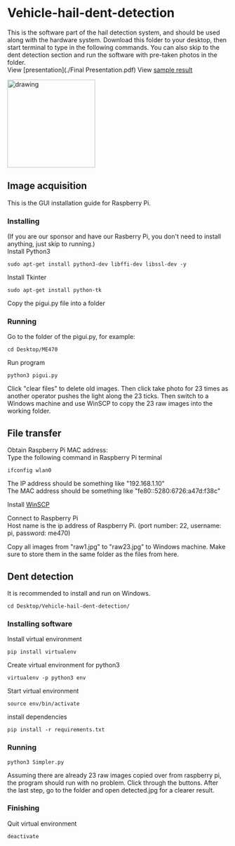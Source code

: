 # Vehicle-hail-dent-detection

This is the software part of the hail detection system, and should be used along with the hardware system. Download this folder to your desktop, then start terminal to type in the following commands. 
You can also skip to the dent detection section and run the software with pre-taken photos in the folder.
<br/>
View [presentation](./Final Presentation.pdf)
View [sample result](./detected.jpg)
<div>
<img src="demo.png" alt="drawing" style="width:200px;"/>
</div>

## Image acquisition
This is the GUI installation guide for Raspberry Pi. 

### Installing
(If you are our sponsor and have our Rasberry Pi, you don't need to install anything, just skip to running.)<br/>
Install Python3
```
sudo apt-get install python3-dev libffi-dev libssl-dev -y
```
Install Tkinter
```
sudo apt-get install python-tk
```
Copy the pigui.py file into a folder

### Running
Go to the folder of the pigui.py, for example:
```
cd Desktop/ME470
```
Run program
```
python3 pigui.py
```
Click "clear files" to delete old images. Then click take photo for 23 times as another operator pushes the light along the 23 ticks. Then switch to a Windows machine and use WinSCP to copy the 23 raw images into the working folder.


## File transfer

Obtain Raspberry Pi MAC address:
<br/>
Type the following command in Raspberry Pi terminal
```
ifconfig wlan0
```
The IP address should be something like "192.168.1.10"<br/>
The MAC address should be something like "fe80::5280:6726:a47d:f38c"

Install [WinSCP](https://winscp.net/eng/index.php)
<br/>

Connect to Raspberry Pi <br/>
Host name is the ip address of Raspberry Pi.
(port number: 22, username: pi, password: me470)
<br/>

Copy all images from "raw1.jpg" to "raw23.jpg" to Windows machine. Make sure to store them in the same folder as the files from here.

## Dent detection
It is recommended to install and run on Windows. 
```
cd Desktop/Vehicle-hail-dent-detection/
```

### Installing software
Install virtual environment
```
pip install virtualenv
```

Create virtual environment for python3

```
virtualenv -p python3 env
```

Start virtual environment
```
source env/bin/activate
```

install dependencies
```
pip install -r requirements.txt
```

### Running
```
python3 Simpler.py
```
Assuming there are already 23 raw images copied over from raspberry pi, the program should run with no problem. Click through the buttons. After the last step, go to the folder and open detected.jpg for a clearer result.

### Finishing
Quit virtual environment
```
deactivate
```
